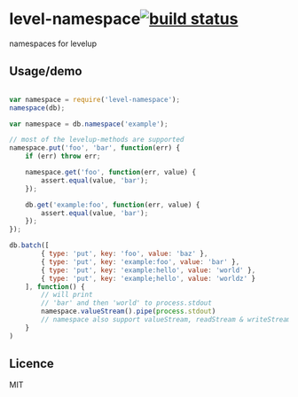 # level-namespace[![build status](https://secure.travis-ci.org/kesla/level-namespace.png)](http://travis-ci.org/kesla/level-namespace)
namespaces for levelup

## Usage/demo

```javascript

var namespace = require('level-namespace');
namespace(db);

var namespace = db.namespace('example');

// most of the levelup-methods are supported
namespace.put('foo', 'bar', function(err) {
    if (err) throw err;

    namespace.get('foo', function(err, value) {
        assert.equal(value, 'bar');
    });

    db.get('example:foo', function(err, value) {
        assert.equal(value, 'bar');
    });
});

db.batch([
        { type: 'put', key: 'foo', value: 'baz' },
        { type: 'put', key: 'example:foo', value: 'bar' },
        { type: 'put', key: 'example:hello', value: 'world' },
        { type: 'put', key: 'example;hello', value: 'worldz' }
    ], function() {
        // will print
        // 'bar' and then 'world' to process.stdout
        namespace.valueStream().pipe(process.stdout)
        // namespace also support valueStream, readStream & writeStream also
    }
)

```

## Licence
MIT